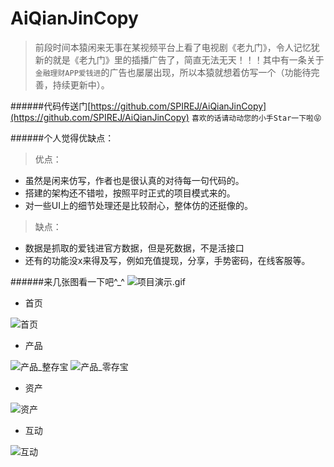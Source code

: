 # AiQianJinCopy

>前段时间本猿闲来无事在某视频平台上看了电视剧《老九门》，令人记忆犹新的就是《老九门》里的插播广告了，简直无法无天！！！其中有一条关于`金融理财APP爱钱进`的广告也屡屡出现，所以本猿就想着仿写一个（功能待完善，持续更新中）。

######代码传送门[https://github.com/SPIREJ/AiQianJinCopy](https://github.com/SPIREJ/AiQianJinCopy)
`喜欢的话请动动您的小手Star一下啦😝`

######个人觉得优缺点：
>优点：
- 虽然是闲来仿写，作者也是很认真的对待每一句代码的。
- 搭建的架构还不错啦，按照平时正式的项目模式来的。
- 对一些UI上的细节处理还是比较耐心，整体仿的还挺像的。

>缺点：
- 数据是抓取的爱钱进官方数据，但是死数据，不是活接口
- 还有的功能没x来得及写，例如充值提现，分享，手势密码，在线客服等。

######来几张图看一下吧^_^
![项目演示.gif](https://github.com/SPIREJ/AiQianJinCopy/blob/5b46c11590f0497f1277b6ad43ce6a5defc772c4/AiQianJinCopy/Classes/Source/Screenshots/pro5.gif)

- 首页

![首页](https://github.com/SPIREJ/AiQianJinCopy/blob/70c5b0ba4f00b2ce26e3abce9e644826b5108d72/AiQianJinCopy/Classes/Source/Screenshots/home.png)

- 产品

![产品_整存宝](https://raw.githubusercontent.com/SPIREJ/AiQianJinCopy/70c5b0ba4f00b2ce26e3abce9e644826b5108d72/AiQianJinCopy/Classes/Source/Screenshots/zcunbai.png)
![产品_零存宝](https://raw.githubusercontent.com/SPIREJ/AiQianJinCopy/70c5b0ba4f00b2ce26e3abce9e644826b5108d72/AiQianJinCopy/Classes/Source/Screenshots/product.png)

- 资产

![资产](https://raw.githubusercontent.com/SPIREJ/AiQianJinCopy/70c5b0ba4f00b2ce26e3abce9e644826b5108d72/AiQianJinCopy/Classes/Source/Screenshots/zichan.png)

- 互动

![互动](https://raw.githubusercontent.com/SPIREJ/AiQianJinCopy/70c5b0ba4f00b2ce26e3abce9e644826b5108d72/AiQianJinCopy/Classes/Source/Screenshots/hudong.png)
